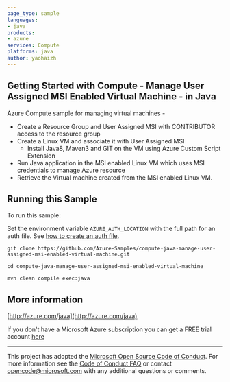 ```yaml
---
page_type: sample
languages:
- java
products:
- azure
services: Compute
platforms: java
author: yaohaizh
---
```


## Getting Started with Compute - Manage User Assigned MSI Enabled Virtual Machine - in Java ##


  Azure Compute sample for managing virtual machines -
   - Create a Resource Group and User Assigned MSI with CONTRIBUTOR access to the resource group
   - Create a Linux VM and associate it with User Assigned MSI
       - Install Java8, Maven3 and GIT on the VM using Azure Custom Script Extension
   - Run Java application in the MSI enabled Linux VM which uses MSI credentials to manage Azure resource
   - Retrieve the Virtual machine created from the MSI enabled Linux VM.
 

## Running this Sample ##

To run this sample:

Set the environment variable `AZURE_AUTH_LOCATION` with the full path for an auth file. See [how to create an auth file](https://github.com/Azure/azure-libraries-for-java/blob/master/AUTH.md).

    git clone https://github.com/Azure-Samples/compute-java-manage-user-assigned-msi-enabled-virtual-machine.git

    cd compute-java-manage-user-assigned-msi-enabled-virtual-machine

    mvn clean compile exec:java

## More information ##

[http://azure.com/java](http://azure.com/java)

If you don't have a Microsoft Azure subscription you can get a FREE trial account [here](http://go.microsoft.com/fwlink/?LinkId=330212)

---

This project has adopted the [Microsoft Open Source Code of Conduct](https://opensource.microsoft.com/codeofconduct/). For more information see the [Code of Conduct FAQ](https://opensource.microsoft.com/codeofconduct/faq/) or contact [opencode@microsoft.com](mailto:opencode@microsoft.com) with any additional questions or comments.